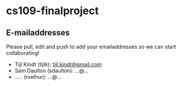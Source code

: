 # cs109-finalproject

## E-mailaddresses

Please pull, edit and push to add your emailaddresses so we can start collaborating!

* Tijl Kindt (tijlk): tijl.kindt@gmail.com
* Sam Daulton (sdaulton): ...@...
* ..... (rsethur): ...@...